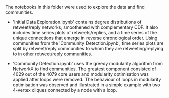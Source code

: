 The notebooks in this folder were used to explore the data and find communities.

- 'Initial Data Exploration.ipynb' contains degree distributions of retweet/reply networks, smoothened with complementary CDF. It also includes time series plots of retweets/replies, and a time series of the unique connections that emerge in reverse chronological order. Using communities from the 'Community Detection.ipynb', time series plots are split by retweet/reply communities to whom they are retweeting/replying to in other retweet/reply communities.

- 'Community Detection.ipynb' uses the greedy modularity algorithm from NetworkX to find communities. The greatest component consisted of 4029 out of the 4079 core users and modularity optimisation was applied after loops were removed. The behaviour of loops in modularity optimisation was observed and illustrated in a simple example with two 4-vertex cliques connected by a node with a loop.

